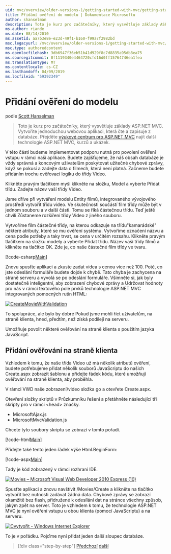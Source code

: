 ```yaml
---
uid: mvc/overview/older-versions-1/getting-started-with-mvc/getting-started-with-mvc-part7
title: Přidání ověření do modelu | Dokumentace Microsoftu
author: shanselman
description: Toto je kurz pro začátečníky, který vysvětluje základy ASP.NET MVC. Vytvořte jednoduchou webovou aplikaci, která čte a zapisuje z databáze.
ms.author: riande
ms.date: 08/14/2010
ms.assetid: aa7b3e8e-e23d-49f1-b160-f99a7f2982bd
msc.legacyurl: /mvc/overview/older-versions-1/getting-started-with-mvc/getting-started-with-mvc-part7
msc.type: authoredcontent
ms.openlocfilehash: 3db6947f36eb51b41d929f8c7d8835a95db8ea75
ms.sourcegitcommit: 0f1119340e4464720cfd16d0ff15764746ea1fea
ms.translationtype: MT
ms.contentlocale: cs-CZ
ms.lasthandoff: 04/09/2019
ms.locfileid: "59392349"
---
```

# <a name="adding-validation-to-the-model"></a>Přidání ověření do modelu

podle [Scott Hanselman](https://github.com/shanselman)

> Toto je kurz pro začátečníky, který vysvětluje základy ASP.NET MVC. Vytvoříte jednoduchou webovou aplikaci, která čte a zapisuje z databáze. Přejděte [výukové centrum pro ASP.NET MVC](../../../index.md) najít další technologie ASP.NET MVC, kurzů a ukázek.


V této části budeme implementovat podporu nutná pro povolení ověření vstupu v rámci naší aplikace. Budete zajišťujeme, že náš obsah databáze je vždy správná a koncovým uživatelům poskytovat užitečné chybové zprávy, když se pokusí a zadejte data o filmech, která není platná. Začneme budete přidáním trochu ověřovací logiku do třídy Video.

Klikněte pravým tlačítkem myši klikněte na složku, Model a vyberte Přidat třídu. Zadejte název vaší třídy Video.

Jsme dříve při vytváření modelu Entity filmů, integrovaného vývojového prostředí vytvořit třídu video. Ve skutečnosti součástí film třídy může být v jednom souboru a v další části. Tomu se říká částečnou třídu. Teď ještě chvíli Zůstaneme rozšíření třídy Video z jiného souboru.

Vytvoříme film částečné třídy, na kterou odkazuje na třídu"kamarádské" některé atributy, které se mu ověření systému. Vytvoříme označení názvu a cena podle potřeby a taky trvat, se cena v určitém rozsahu. Klikněte pravým tlačítkem na složku modely a vyberte Přidat třídu. Název vaší třídy filmů a klikněte na tlačítko OK. Zde je, co naše částečné film třídy ve tvaru.

[!code-csharp[Main](getting-started-with-mvc-part7/samples/sample1.cs)]

Znovu spusťte aplikaci a zkuste zadat videa s cenou více než 100. Poté, co jste odeslání formuláře budete dojde k chybě. Tato chyba je zachycena na straně serveru a vyvolá se po odeslání formuláře. Všimněte si, jak byly dostatečně inteligentní, aby zobrazení chybové zprávy a Udržovat hodnoty pro nás v rámci textového pole prvků technologie ASP.NET MVC integrovaných pomocných rutin HTML:

[![CreateMovieWithValidation](getting-started-with-mvc-part7/_static/image2.png)](getting-started-with-mvc-part7/_static/image1.png)

To spolupráce, ale bylo by dobré Pokud jsme mohli říct uživatelům, na straně klienta, hned, předtím, než získá podílejí na serveru.

Umožňuje povolit některé ověřování na straně klienta s použitím jazyka JavaScript.

## <a name="adding-client-side-validation"></a>Přidání ověřování na straně klienta

Vzhledem k tomu, že naše třída Video už má několik atributů ověření, budete potřebujeme přidat několik souborů JavaScriptu do našich Create.aspx zobrazit šablonu a přidejte řádek kódu, které umožňují ověřování na straně klienta, aby proběhla.

V rámci VWD naše zobrazení/video složka go a otevřete Create.aspx.

Otevření složky skriptů v Průzkumníku řešení a přetáhněte následující tři skripty pro v rámci &lt;head&gt; značky.

- MicrosoftAjax.js
- MicrosoftMvcValidation.js

Chcete tyto soubory skriptu se zobrazí v tomto pořadí.

[!code-html[Main](getting-started-with-mvc-part7/samples/sample2.html)]

Přidejte také tento jeden řádek výše Html.BeginForm:

[!code-aspx[Main](getting-started-with-mvc-part7/samples/sample3.aspx)]

Tady je kód zobrazený v rámci rozhraní IDE.

[![Movies – Microsoft Visual Web Developer 2010 Express (10)](getting-started-with-mvc-part7/_static/image4.png)](getting-started-with-mvc-part7/_static/image3.png)

Spusťte aplikaci a znovu navštívit /Movies/Create a klikněte na tlačítko vytvořit bez nutnosti zadávat žádná data. Chybové zprávy se zobrazí okamžitě bez flash, přidružené k odesílání dat na stránce všechny způsob, jakým zpět na server. Toto je vzhledem k tomu, že technologie ASP.NET MVC je nyní ověření vstupu u obou klienta (pomocí JavaScriptu) a na serveru.

[![Cvytvořit - Windows Internet Explorer](getting-started-with-mvc-part7/_static/image6.png)](getting-started-with-mvc-part7/_static/image5.png)

To je v pořádku. Pojďme nyní přidat jeden další sloupec databáze.

> [!div class="step-by-step"]
> [Předchozí](getting-started-with-mvc-part6.md)
> [další](getting-started-with-mvc-part8.md)

